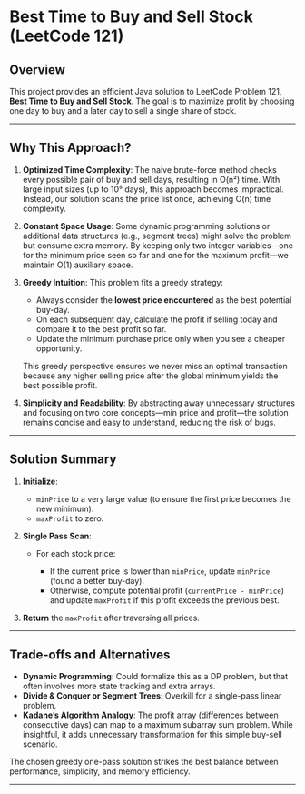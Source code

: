 # Best Time to Buy and Sell Stock (LeetCode 121)

## Overview

This project provides an efficient Java solution to LeetCode Problem 121, **Best Time to Buy and Sell Stock**. The goal is to maximize profit by choosing one day to buy and a later day to sell a single share of stock.

---

## Why This Approach?

1. **Optimized Time Complexity**: The naive brute-force method checks every possible pair of buy and sell days, resulting in O(n²) time. With large input sizes (up to 10⁵ days), this approach becomes impractical. Instead, our solution scans the price list once, achieving O(n) time complexity.

2. **Constant Space Usage**: Some dynamic programming solutions or additional data structures (e.g., segment trees) might solve the problem but consume extra memory. By keeping only two integer variables—one for the minimum price seen so far and one for the maximum profit—we maintain O(1) auxiliary space.

3. **Greedy Intuition**: This problem fits a greedy strategy:

   * Always consider the **lowest price encountered** as the best potential buy-day.
   * On each subsequent day, calculate the profit if selling today and compare it to the best profit so far.
   * Update the minimum purchase price only when you see a cheaper opportunity.

   This greedy perspective ensures we never miss an optimal transaction because any higher selling price after the global minimum yields the best possible profit.

4. **Simplicity and Readability**: By abstracting away unnecessary structures and focusing on two core concepts—min price and profit—the solution remains concise and easy to understand, reducing the risk of bugs.

---

## Solution Summary

1. **Initialize**:

   * `minPrice` to a very large value (to ensure the first price becomes the new minimum).
   * `maxProfit` to zero.

2. **Single Pass Scan**:

   * For each stock price:

     * If the current price is lower than `minPrice`, update `minPrice` (found a better buy-day).
     * Otherwise, compute potential profit (`currentPrice - minPrice`) and update `maxProfit` if this profit exceeds the previous best.

3. **Return** the `maxProfit` after traversing all prices.

---

## Trade-offs and Alternatives

* **Dynamic Programming**: Could formalize this as a DP problem, but that often involves more state tracking and extra arrays.
* **Divide & Conquer or Segment Trees**: Overkill for a single-pass linear problem.
* **Kadane’s Algorithm Analogy**: The profit array (differences between consecutive days) can map to a maximum subarray sum problem. While insightful, it adds unnecessary transformation for this simple buy-sell scenario.

The chosen greedy one-pass solution strikes the best balance between performance, simplicity, and memory efficiency.

---
